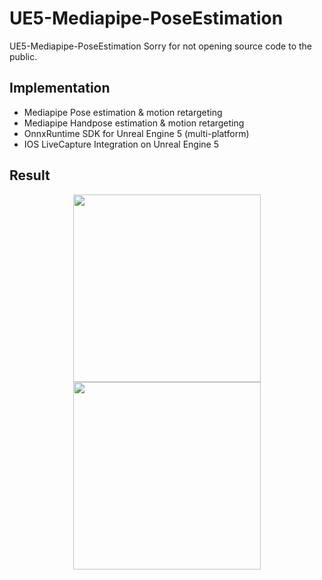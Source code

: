 # UE5-Mediapipe-PoseEstimation
UE5-Mediapipe-PoseEstimation
Sorry for not opening source code to the public.


## Implementation
- Mediapipe Pose estimation & motion retargeting
- Mediapipe Handpose estimation & motion retargeting
- OnnxRuntime SDK for Unreal Engine 5 (multi-platform)
- IOS LiveCapture Integration on Unreal Engine 5


## Result

<p align="center">
<img width=300 src="https://github.com/Jooh34/UE5-Mediapipe-PoseEstimation/blob/main/assets/handpose-retargeting.gif" />
<img width=300 src="https://github.com/Jooh34/UE5-Mediapipe-PoseEstimation/blob/main/assets/pose-retargeting.gif" />
</p>
